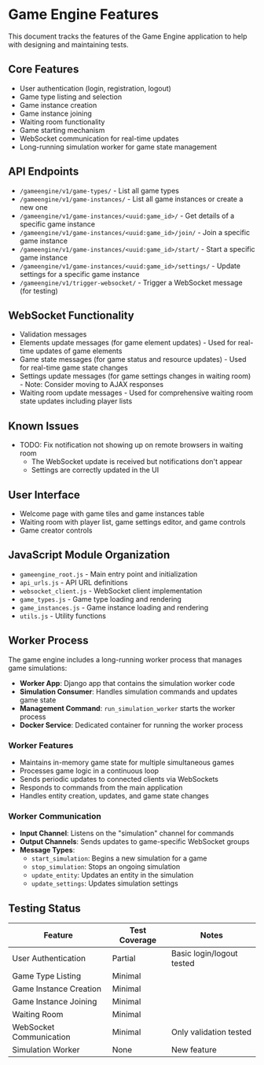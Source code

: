 # Game Engine Features

This document tracks the features of the Game Engine application to help with designing and maintaining tests.

## Core Features

- User authentication (login, registration, logout)
- Game type listing and selection
- Game instance creation
- Game instance joining
- Waiting room functionality
- Game starting mechanism
- WebSocket communication for real-time updates
- Long-running simulation worker for game state management

## API Endpoints

- `/gameengine/v1/game-types/` - List all game types
- `/gameengine/v1/game-instances/` - List all game instances or create a new one
- `/gameengine/v1/game-instances/<uuid:game_id>/` - Get details of a specific game instance
- `/gameengine/v1/game-instances/<uuid:game_id>/join/` - Join a specific game instance
- `/gameengine/v1/game-instances/<uuid:game_id>/start/` - Start a specific game instance
- `/gameengine/v1/game-instances/<uuid:game_id>/settings/` - Update settings for a specific game instance
- `/gameengine/v1/trigger-websocket/` - Trigger a WebSocket message (for testing)

## WebSocket Functionality

- Validation messages
- Elements update messages (for game element updates) - Used for real-time updates of game elements
- Game state messages (for game status and resource updates) - Used for real-time game state changes
- Settings update messages (for game settings changes in waiting room) - Note: Consider moving to AJAX responses
- Waiting room update messages - Used for comprehensive waiting room state updates including player lists

## Known Issues

- TODO: Fix notification not showing up on remote browsers in waiting room
  - The WebSocket update is received but notifications don't appear
  - Settings are correctly updated in the UI

## User Interface

- Welcome page with game tiles and game instances table
- Waiting room with player list, game settings editor, and game controls
- Game creator controls

## JavaScript Module Organization

- `gameengine_root.js` - Main entry point and initialization
- `api_urls.js` - API URL definitions
- `websocket_client.js` - WebSocket client implementation
- `game_types.js` - Game type loading and rendering
- `game_instances.js` - Game instance loading and rendering
- `utils.js` - Utility functions

## Worker Process

The game engine includes a long-running worker process that manages game simulations:

- **Worker App**: Django app that contains the simulation worker code
- **Simulation Consumer**: Handles simulation commands and updates game state
- **Management Command**: `run_simulation_worker` starts the worker process
- **Docker Service**: Dedicated container for running the worker process

### Worker Features

- Maintains in-memory game state for multiple simultaneous games
- Processes game logic in a continuous loop
- Sends periodic updates to connected clients via WebSockets
- Responds to commands from the main application
- Handles entity creation, updates, and game state changes

### Worker Communication

- **Input Channel**: Listens on the "simulation" channel for commands
- **Output Channels**: Sends updates to game-specific WebSocket groups
- **Message Types**:
  - `start_simulation`: Begins a new simulation for a game
  - `stop_simulation`: Stops an ongoing simulation
  - `update_entity`: Updates an entity in the simulation
  - `update_settings`: Updates simulation settings

## Testing Status

| Feature | Test Coverage | Notes |
|---------|--------------|-------|
| User Authentication | Partial | Basic login/logout tested |
| Game Type Listing | Minimal | |
| Game Instance Creation | Minimal | |
| Game Instance Joining | Minimal | |
| Waiting Room | Minimal | |
| WebSocket Communication | Minimal | Only validation tested |
| Simulation Worker | None | New feature |
